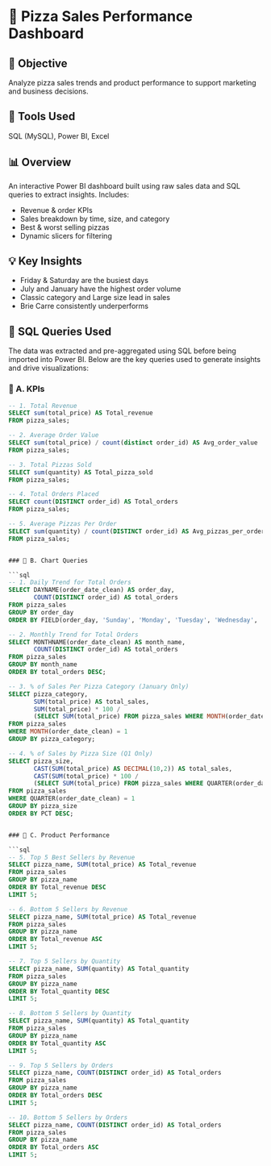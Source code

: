 # 🍕 Pizza Sales Performance Dashboard

## 📌 Objective
Analyze pizza sales trends and product performance to support marketing and business decisions.

## 🧰 Tools Used
SQL (MySQL), Power BI, Excel

## 📊 Overview
An interactive Power BI dashboard built using raw sales data and SQL queries to extract insights. Includes:
- Revenue & order KPIs
- Sales breakdown by time, size, and category
- Best & worst selling pizzas
- Dynamic slicers for filtering

## 💡 Key Insights
- Friday & Saturday are the busiest days
- July and January have the highest order volume
- Classic category and Large size lead in sales
- Brie Carre consistently underperforms

## 🧾 SQL Queries Used

The data was extracted and pre-aggregated using SQL before being imported into Power BI. Below are the key queries used to generate insights and drive visualizations:

### 🔹 A. KPIs


```sql
-- 1. Total Revenue
SELECT sum(total_price) AS Total_revenue
FROM pizza_sales;

-- 2. Average Order Value
SELECT sum(total_price) / count(distinct order_id) AS Avg_order_value
FROM pizza_sales;

-- 3. Total Pizzas Sold
SELECT sum(quantity) AS Total_pizza_sold
FROM pizza_sales;

-- 4. Total Orders Placed
SELECT count(DISTINCT order_id) AS Total_orders
FROM pizza_sales;

-- 5. Average Pizzas Per Order
SELECT sum(quantity) / count(DISTINCT order_id) AS Avg_pizzas_per_order
FROM pizza_sales;


### 🔹 B. Chart Queries

```sql
-- 1. Daily Trend for Total Orders
SELECT DAYNAME(order_date_clean) AS order_day,
       COUNT(DISTINCT order_id) AS total_orders
FROM pizza_sales
GROUP BY order_day
ORDER BY FIELD(order_day, 'Sunday', 'Monday', 'Tuesday', 'Wednesday', 'Thursday', 'Friday', 'Saturday');

-- 2. Monthly Trend for Total Orders
SELECT MONTHNAME(order_date_clean) AS month_name,
       COUNT(DISTINCT order_id) AS total_orders
FROM pizza_sales
GROUP BY month_name
ORDER BY total_orders DESC;

-- 3. % of Sales Per Pizza Category (January Only)
SELECT pizza_category, 
       SUM(total_price) AS total_sales,
       SUM(total_price) * 100 / 
       (SELECT SUM(total_price) FROM pizza_sales WHERE MONTH(order_date_clean) = 1) AS PCT
FROM pizza_sales
WHERE MONTH(order_date_clean) = 1
GROUP BY pizza_category;

-- 4. % of Sales by Pizza Size (Q1 Only)
SELECT pizza_size, 
       CAST(SUM(total_price) AS DECIMAL(10,2)) AS total_sales,
       CAST(SUM(total_price) * 100 / 
       (SELECT SUM(total_price) FROM pizza_sales WHERE QUARTER(order_date_clean) = 1) AS DECIMAL(10,2)) AS PCT
FROM pizza_sales
WHERE QUARTER(order_date_clean) = 1
GROUP BY pizza_size
ORDER BY PCT DESC;


### 🔹 C. Product Performance

```sql
-- 5. Top 5 Best Sellers by Revenue
SELECT pizza_name, SUM(total_price) AS Total_revenue
FROM pizza_sales
GROUP BY pizza_name
ORDER BY Total_revenue DESC
LIMIT 5;

-- 6. Bottom 5 Sellers by Revenue
SELECT pizza_name, SUM(total_price) AS Total_revenue
FROM pizza_sales
GROUP BY pizza_name
ORDER BY Total_revenue ASC
LIMIT 5;

-- 7. Top 5 Sellers by Quantity
SELECT pizza_name, SUM(quantity) AS Total_quantity
FROM pizza_sales
GROUP BY pizza_name
ORDER BY Total_quantity DESC
LIMIT 5;

-- 8. Bottom 5 Sellers by Quantity
SELECT pizza_name, SUM(quantity) AS Total_quantity
FROM pizza_sales
GROUP BY pizza_name
ORDER BY Total_quantity ASC
LIMIT 5;

-- 9. Top 5 Sellers by Orders
SELECT pizza_name, COUNT(DISTINCT order_id) AS Total_orders
FROM pizza_sales
GROUP BY pizza_name
ORDER BY Total_orders DESC
LIMIT 5;

-- 10. Bottom 5 Sellers by Orders
SELECT pizza_name, COUNT(DISTINCT order_id) AS Total_orders
FROM pizza_sales
GROUP BY pizza_name
ORDER BY Total_orders ASC
LIMIT 5;






